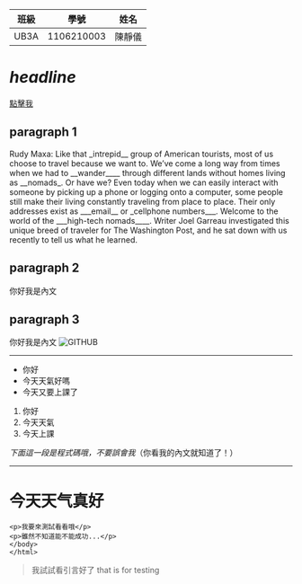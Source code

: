 |   班級  |   學號  |   姓名  |
|---------|---------|--------|
|   UB3A  |   1106210003  |   陳靜儀  |

# _headline_

[點擊我](https://www.google.com.tw/)

## paragraph 1
<p>Rudy Maxa: Like that _intrepid__ group of American tourists, most of us choose to travel because we want to. We’ve come a long way from times when we had to __wander____ through different lands without homes living as __nomads_. Or have we? Even today when we can easily interact with someone by picking up a phone or logging onto a computer, some people still make their living constantly traveling from place to place. Their only addresses exist as ___email__ or _cellphone numbers___. Welcome to the world of the ___high-tech nomads____. Writer Joel Garreau investigated this unique breed of traveler for The Washington Post, and he sat down with us recently to tell us what he learned. 
</p>


## paragraph 2
<content>你好我是內文</content>

## paragraph 3
<content>你好我是內文</content>
![GITHUB]( https://www.hermeslp.com/wp-content/uploads/2017/10/20171012_104433.jpg "英文圖片")

<hr>

* 你好
* 今天天氣好嗎
* 今天又要上課了


1. 你好
1. 今天天氣
1. 今天上課

_下面這一段是程式碼哦，不要誤會我_（你看我的內文就知道了！）
<hr>
    <!DOCTYPE html>
    <html lang="en">
    <head>
    <meta charset="UTF-8">
    <meta name="viewport" content="width=device-width, initial-scale=1.0">
    <title>Document</title>
    </head>
    <body>
     <h1>今天天气真好</h1>

    <p>我要來測試看看哦</p>
    <p>雖然不知道能不能成功...</p>
    </body>
    </html>
    
     
> 我試試看引言好了
that is for testing


